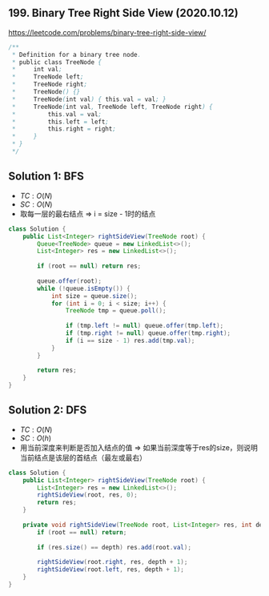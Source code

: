 ## 199. Binary Tree Right Side View (2020.10.12)

https://leetcode.com/problems/binary-tree-right-side-view/


```java
/**
 * Definition for a binary tree node.
 * public class TreeNode {
 *     int val;
 *     TreeNode left;
 *     TreeNode right;
 *     TreeNode() {}
 *     TreeNode(int val) { this.val = val; }
 *     TreeNode(int val, TreeNode left, TreeNode right) {
 *         this.val = val;
 *         this.left = left;
 *         this.right = right;
 *     }
 * }
 */
```

## Solution 1: BFS

- $TC:O(N)$
- $SC:O(N)$
- 取每一层的最右结点 => i = size - 1时的结点

```java
class Solution {
    public List<Integer> rightSideView(TreeNode root) {
        Queue<TreeNode> queue = new LinkedList<>();
        List<Integer> res = new LinkedList<>();
        
        if (root == null) return res;
        
        queue.offer(root);
        while (!queue.isEmpty()) {
            int size = queue.size();
            for (int i = 0; i < size; i++) {
                TreeNode tmp = queue.poll();
                
                if (tmp.left != null) queue.offer(tmp.left);
                if (tmp.right != null) queue.offer(tmp.right);
                if (i == size - 1) res.add(tmp.val);
            }
        }
        
        return res;
    }
}
```

## Solution 2: DFS

- $TC:O(N)$
- $SC:O(h)$
- 用当前深度来判断是否加入结点的值 => 如果当前深度等于res的size，则说明当前结点是该层的首结点（最左或最右）

```java
class Solution {
    public List<Integer> rightSideView(TreeNode root) {
        List<Integer> res = new LinkedList<>();
        rightSideView(root, res, 0);
        return res;
    }
    
    private void rightSideView(TreeNode root, List<Integer> res, int depth) {
        if (root == null) return;
        
        if (res.size() == depth) res.add(root.val);
        
        rightSideView(root.right, res, depth + 1);
        rightSideView(root.left, res, depth + 1);
    }
}
```

